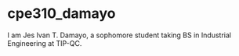 # cpe310_damayo
I am Jes Ivan T. Damayo, a sophomore student taking BS in Industrial Engineering at TIP-QC.
